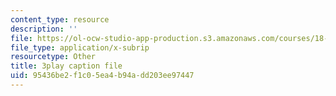 ```yaml
---
content_type: resource
description: ''
file: https://ol-ocw-studio-app-production.s3.amazonaws.com/courses/18-01sc-single-variable-calculus-fall-2010/95436be2f1c05ea4b94add203ee97447_HgEqXhsIq_g.vtt
file_type: application/x-subrip
resourcetype: Other
title: 3play caption file
uid: 95436be2-f1c0-5ea4-b94a-dd203ee97447
---
```

